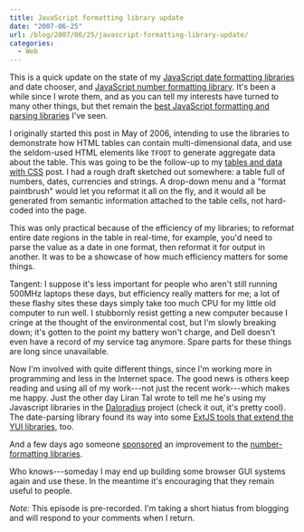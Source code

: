 ```yaml
---
title: JavaScript formatting library update
date: "2007-06-25"
url: /blog/2007/06/25/javascript-formatting-library-update/
categories:
  - Web
---
```

This is a quick update on the state of my [JavaScript date formatting libraries](/blog/2005/12/20/javascript-date-parsing/) and date chooser, and [JavaScript number formatting library](/blog/2006/01/05/javascript-number-formatting/). It's been a while since I wrote them, and as you can tell my interests have turned to many other things, but thet remain the [best JavaScript formatting and parsing libraries](/blog/2006/05/14/javascript-date-formatting-benchmarks/) I've seen.

I originally started this post in May of 2006, intending to use the libraries to demonstrate how HTML tables can contain multi-dimensional data, and use the seldom-used HTML elements like `TFOOT` to generate aggregate data about the table. This was going to be the follow-up to my [tables and data with CSS](/blog/2006/01/02/tables-and-data-part-1/) post. I had a rough draft sketched out somewhere: a table full of numbers, dates, currencies and strings. A drop-down menu and a "format paintbrush" would let you reformat it all on the fly, and it would all be generated from semantic information attached to the table cells, not hard-coded into the page.

This was only practical because of the efficiency of my libraries; to reformat entire date regions in the table in real-time, for example, you'd need to parse the value as a date in one format, then reformat it for output in another. It was to be a showcase of how much efficiency matters for some things.

Tangent: I suppose it's less important for people who aren't still running 500MHz laptops these days, but efficiency really matters for me; a lot of these flashy sites these days simply take too much CPU for my little old computer to run well. I stubbornly resist getting a new computer because I cringe at the thought of the environmental cost, but I'm slowly breaking down; it's gotten to the point my battery won't charge, and Dell doesn't even have a record of my service tag anymore. Spare parts for these things are long since unavailable.

Now I'm involved with quite different things, since I'm working more in programming and less in the Internet space. The good news is others keep reading and using all of my work---not just the recent work---which makes me happy. Just the other day Liran Tal wrote to tell me he's using my Javascript libraries in the [Daloradius](http://sourceforge.net/projects/daloradius) project (check it out, it's pretty cool). The date-parsing library found its way into some [ExtJS tools that extend the YUI libraries](http://extjs.com/), too.

And a few days ago someone [sponsored](/donate/) an improvement to the [number-formatting libraries](/blog/2007/06/19/javascript-number-formatting-library-updated/).

Who knows---someday I may end up building some browser GUI systems again and use these. In the meantime it's encouraging that they remain useful to people.

*Note:* This episode is pre-recorded. I'm taking a short hiatus from blogging and will respond to your comments when I return.


